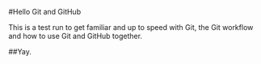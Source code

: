 #Hello Git and GitHub

This is a test run to get familiar and up to speed with Git, the Git workflow and how to use Git and GitHub together. 

##Yay.
